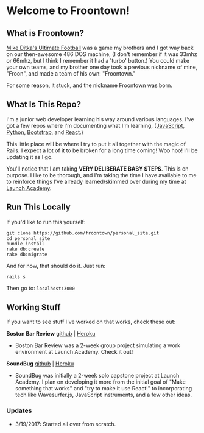 # Welcome to Froontown!

## What is Froontown?
[Mike Ditka's Ultimate Football](http://www.mobygames.com/game/mike-ditka-ultimate-football) was a game my brothers and I got way back on our then-awesome 486 DOS machine, (I don't remember if it was 33mhz or 66mhz, but I think I remember it had a 'turbo' button.) You could make your own teams, and my brother one day took a previous nickname of mine, "Froon", and made a team of his own: "Froontown."

For some reason, it stuck, and the nickname Froontown was born.

## What Is This Repo?
I'm a junior web developer learning his way around various languages. I've got a few repos where I'm documenting what I'm learning, ([JavaScript](https://github.com/froontown/js-30), [Python](https://github.com/froontown/learn_python), [Bootstrap](https://github.com/froontown/learn-bootstrap), and [React](https://github.com/froontown/learn_react).)

This little place will be where I try to put it all together with the magic of Rails. I expect a lot of it to be broken for a long time coming! Woo hoo! I'll be updating it as I go.

You'll notice that I am taking **VERY DELIBERATE BABY STEPS**. This is on purpose. I like to be thorough, and I'm taking the time I have available to me to reinforce things I've already learned/skimmed over during my time at [Launch Academy](https://www.launchacademy.com/).

## Run This Locally

If you'd like to run this yourself:

```
git clone https://github.com/froontown/personal_site.git
cd personal_site
bundle install
rake db:create
rake db:migrate
```

And for now, that should do it. Just run:

```
rails s
```

Then go to: `localhost:3000`

## Working Stuff

If you want to see stuff I've worked on that works, check these out:

**Boston Bar Review**
[github](https://github.com/aimeebachari/boston-bar-review) | [Heroku](http://boston-bar-review.herokuapp.com/)

* Boston Bar Review was a 2-week group project simulating a work environment at Launch Academy. Check it out!

**SoundBug**
[github](https://github.com/froontown/sound_bug) | [Heroku](https://soundbug.herokuapp.com/)

* SoundBug was initially a 2-week solo capstone project at Launch Academy. I plan on developing it more from the initial goal of "Make something that works" and "try to make it use React!" to incorporating tech like Wavesurfer.js, JavaScript instruments, and a few other ideas.

### Updates

* 3/19/2017: Started all over from scratch.
